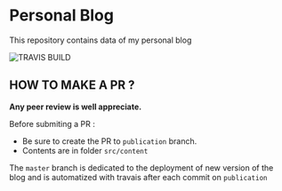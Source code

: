 # Personal Blog

This repository contains data of my personal blog

![TRAVIS BUILD](https://travis-ci.com/oteku/oteku.github.io.svg?branch=publication)

## HOW TO MAKE A PR ?

**Any peer review is well appreciate.**

Before submiting a PR :

- Be sure to create the PR to `publication` branch.
- Contents are in folder `src/content`

The `master` branch is dedicated to the deployment of new version of the blog and is automatized with travais after each commit on `publication`
